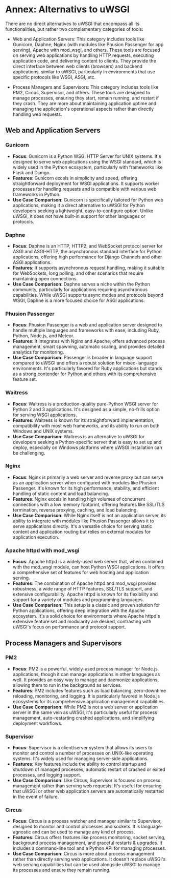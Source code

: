 # Annex: Alternativs to uWSGI

There are no direct alternatives to uWSGI that encompass all its functionalities, but rather two complementary categories of tools:

- Web and Application Servers: This category includes tools like Gunicorn, Daphne, Nginx (with modules like Phusion Passenger for app serving), Apache with mod_wsgi, and others. These tools are focused on serving web applications by handling HTTP requests, executing application code, and delivering content to clients. They provide the direct interface between web clients (browsers) and backend applications, similar to uWSGI, particularly in environments that use specific protocols like WSGI, ASGI, etc.

- Process Managers and Supervisors: This category includes tools like PM2, Circus, Supervisor, and others. These tools are designed to manage processes, ensuring they start, remain running, and restart if they crash. They are more about maintaining application uptime and managing the application's operational aspects rather than directly handling web requests.
    
## Web and Application Servers

### Gunicorn

- **Focus**: Gunicorn is a Python WSGI HTTP Server for UNIX systems. It's designed to serve web applications using the WSGI standard, which is widely used in the Python ecosystem, particularly with frameworks like Flask and Django.
- **Features**: Gunicorn excels in simplicity and speed, offering straightforward deployment for WSGI applications. It supports worker processes for handling requests and is compatible with various web frameworks in Python.
- **Use Case Comparison**: Gunicorn is specifically tailored for Python web applications, making it a direct alternative to uWSGI for Python developers seeking a lightweight, easy-to-configure option. Unlike uWSGI, it does not have built-in support for other languages or protocols.

### Daphne

- **Focus**: Daphne is an HTTP, HTTP2, and WebSocket protocol server for ASGI and ASGI-HTTP, the asynchronous standard interface for Python applications, offering high performance for Django Channels and other ASGI applications.
- **Features**: It supports asynchronous request handling, making it suitable for WebSockets, long polling, and other scenarios that require maintaining open connections.
- **Use Case Comparison**: Daphne serves a niche within the Python community, particularly for applications requiring asynchronous capabilities. While uWSGI supports async modes and protocols beyond WSGI, Daphne is a more focused choice for ASGI applications.

### Phusion Passenger

- **Focus**: Phusion Passenger is a web and application server designed to handle multiple languages and frameworks with ease, including Ruby, Python, Node.js, and Meteor.
- **Features**: It integrates with Nginx and Apache, offers advanced process management, smart spawning, automatic scaling, and provides detailed analytics for monitoring.
- **Use Case Comparison**: Passenger is broader in language support compared to uWSGI and offers a robust solution for mixed-language environments. It's particularly favored for Ruby applications but stands as a strong contender for Python and others with its comprehensive feature set.

### Waitress

- **Focus**: Waitress is a production-quality pure-Python WSGI server for Python 2 and 3 applications. It's designed as a simple, no-frills option for serving WSGI applications.
- **Features**: Waitress is known for its straightforward implementation, compatibility with most web frameworks, and its ability to run on both Windows and UNIX systems.
- **Use Case Comparison**: Waitress is an alternative to uWSGI for developers seeking a Python-specific server that is easy to set up and deploy, especially on Windows platforms where uWSGI installation can be challenging.

### Nginx

- **Focus**: Nginx is primarily a web server and reverse proxy but can serve as an application server when configured with modules like Phusion Passenger. It's known for its high performance, stability, and efficient handling of static content and load balancing.
- **Features**: Nginx excels in handling high volumes of concurrent connections with a low memory footprint, offering features like SSL/TLS termination, reverse proxying, caching, and load balancing.
- **Use Case Comparison**: While Nginx itself is not an application server, its ability to integrate with modules like Phusion Passenger allows it to serve applications directly. It's a versatile choice for serving static content and application routing but relies on external modules for application execution.

### Apache httpd with mod_wsgi

- **Focus**: Apache httpd is a widely-used web server that, when combined with the mod_wsgi module, can host Python WSGI applications. It offers a comprehensive set of features for web hosting and application serving.
- **Features**: The combination of Apache httpd and mod_wsgi provides robustness, a wide range of HTTP features, SSL/TLS support, and extensive configurability. Apache httpd is known for its flexibility and support for a variety of modules and programming languages.
- **Use Case Comparison**: This setup is a classic and proven solution for Python applications, offering deep integration with the Apache ecosystem. It's a solid choice for environments where Apache httpd's extensive feature set and modularity are desired, contrasting with uWSGI's focus on performance and protocol support.

## Process Managers and Supervisors

### PM2
 
- **Focus**: PM2 is a powerful, widely-used process manager for Node.js applications, though it can manage applications in other languages as well. It provides an easy way to manage and daemonize applications, allowing them to run in the background as services.
- **Features**: PM2 includes features such as load balancing, zero-downtime reloading, monitoring, and logging. It is particularly favored in Node.js ecosystems for its comprehensive application management capabilities.
- **Use Case Comparison**: While PM2 is not a web server or application server in the same vein as uWSGI, it's particularly useful for process management, auto-restarting crashed applications, and simplifying deployment workflows.

### Supervisor

- **Focus**: Supervisor is a client/server system that allows its users to monitor and control a number of processes on UNIX-like operating systems. It's widely used for managing server-side applications.
- **Features**: Key features include the ability to control startup and shutdown of managed processes, automatic restart of crashed or exited processes, and logging support.
- **Use Case Comparison**: Like Circus, Supervisor is focused on process management rather than serving web requests. It's useful for ensuring that uWSGI or other web application servers are automatically restarted in the event of failure.

### Circus

- **Focus**: Circus is a process watcher and manager similar to Supervisor, designed to monitor and control processes and sockets. It is language-agnostic and can be used to manage any kind of process.
- **Features**: Circus offers features like process monitoring, socket serving, background process management, and graceful restarts & upgrades. It includes a command-line tool and a Python API for managing processes.
- **Use Case Comparison**: Circus is more about process management rather than directly serving web applications. It doesn't replace uWSGI's web serving capabilities but can be used alongside uWSGI to manage its processes and ensure they remain running.
